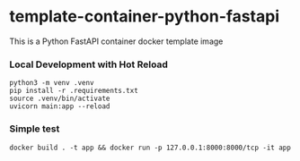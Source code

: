 # template-container-python-fastapi
This is a Python FastAPI container docker template image


### Local Development with Hot Reload
```
python3 -m venv .venv
pip install -r .requirements.txt
source .venv/bin/activate
uvicorn main:app --reload
```

### Simple test
```
docker build . -t app && docker run -p 127.0.0.1:8000:8000/tcp -it app
```
